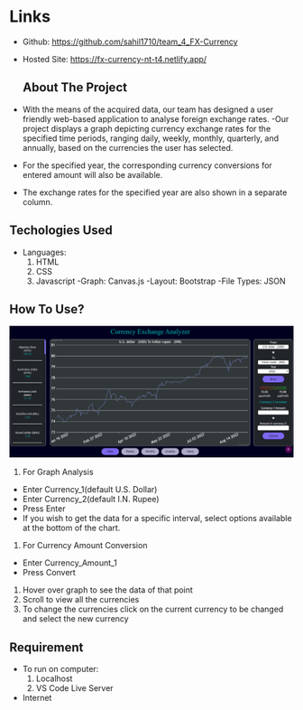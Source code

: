 # Links

-   Github: <https://github.com/sahil1710/team_4_FX-Currency>

-   Hosted Site: <https://fx-currency-nt-t4.netlify.app/>

    ## About The Project

-   With the means of the acquired data, our team has designed a user
    friendly web-based application to analyse foreign exchange rates.
    -Our project displays a graph depicting currency exchange rates for
    the specified time periods, ranging daily, weekly, monthly,
    quarterly, and annually, based on the currencies the user has
    selected.

-   For the specified year, the corresponding currency conversions for
    entered amount will also be available.

-   The exchange rates for the specified year are also shown in a
    separate column.

## Techologies Used

-   Languages:
    1.  HTML
    2.  CSS
    3.  Javascript -Graph: Canvas.js -Layout: Bootstrap -File Types:
        JSON

## How To Use?

![image.png](./image.png)

1.  For Graph Analysis

-   Enter Currency_1(default U.S. Dollar)
-   Enter Currency_2(default I.N. Rupee)
-   Press Enter
-   If you wish to get the data for a specific interval, select options
    available at the bottom of the chart.

1.  For Currency Amount Conversion

-   Enter Currency_Amount_1
-   Press Convert

1.  Hover over graph to see the data of that point
2.  Scroll to view all the currencies
3.  To change the currencies click on the current currency to be changed
    and select the new currency

## Requirement 

-   To run on computer:
    1.  Localhost
    2.  VS Code Live Server
-   Internet
